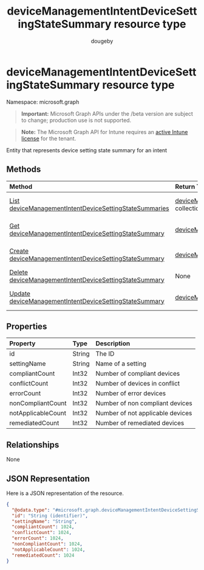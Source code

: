 ﻿---
title: "deviceManagementIntentDeviceSettingStateSummary resource type"
description: "Entity that represents device setting state summary for an intent"
author: "dougeby"
localization_priority: Normal
ms.prod: "intune"
doc_type: resourcePageType
---

# deviceManagementIntentDeviceSettingStateSummary resource type

Namespace: microsoft.graph

> **Important:** Microsoft Graph APIs under the /beta version are subject to change; production use is not supported.

> **Note:** The Microsoft Graph API for Intune requires an [active Intune license](https://go.microsoft.com/fwlink/?linkid=839381) for the tenant.

Entity that represents device setting state summary for an intent

## Methods

| Method                                                                                                                                         | Return Type                                                                                                                                       | Description                                                                                                                                                                              |
| :--------------------------------------------------------------------------------------------------------------------------------------------- | :------------------------------------------------------------------------------------------------------------------------------------------------ | :--------------------------------------------------------------------------------------------------------------------------------------------------------------------------------------- |
| [List deviceManagementIntentDeviceSettingStateSummaries](../api/intune-deviceintent-devicemanagementintentdevicesettingstatesummary-list.md)   | [deviceManagementIntentDeviceSettingStateSummary](../resources/intune-deviceintent-devicemanagementintentdevicesettingstatesummary.md) collection | List properties and relationships of the [deviceManagementIntentDeviceSettingStateSummary](../resources/intune-deviceintent-devicemanagementintentdevicesettingstatesummary.md) objects. |
| [Get deviceManagementIntentDeviceSettingStateSummary](../api/intune-deviceintent-devicemanagementintentdevicesettingstatesummary-get.md)       | [deviceManagementIntentDeviceSettingStateSummary](../resources/intune-deviceintent-devicemanagementintentdevicesettingstatesummary.md)            | Read properties and relationships of the [deviceManagementIntentDeviceSettingStateSummary](../resources/intune-deviceintent-devicemanagementintentdevicesettingstatesummary.md) object.  |
| [Create deviceManagementIntentDeviceSettingStateSummary](../api/intune-deviceintent-devicemanagementintentdevicesettingstatesummary-create.md) | [deviceManagementIntentDeviceSettingStateSummary](../resources/intune-deviceintent-devicemanagementintentdevicesettingstatesummary.md)            | Create a new [deviceManagementIntentDeviceSettingStateSummary](../resources/intune-deviceintent-devicemanagementintentdevicesettingstatesummary.md) object.                              |
| [Delete deviceManagementIntentDeviceSettingStateSummary](../api/intune-deviceintent-devicemanagementintentdevicesettingstatesummary-delete.md) | None                                                                                                                                              | Deletes a [deviceManagementIntentDeviceSettingStateSummary](../resources/intune-deviceintent-devicemanagementintentdevicesettingstatesummary.md).                                        |
| [Update deviceManagementIntentDeviceSettingStateSummary](../api/intune-deviceintent-devicemanagementintentdevicesettingstatesummary-update.md) | [deviceManagementIntentDeviceSettingStateSummary](../resources/intune-deviceintent-devicemanagementintentdevicesettingstatesummary.md)            | Update the properties of a [deviceManagementIntentDeviceSettingStateSummary](../resources/intune-deviceintent-devicemanagementintentdevicesettingstatesummary.md) object.                |

## Properties

| Property           | Type   | Description                      |
| :----------------- | :----- | :------------------------------- |
| id                 | String | The ID                           |
| settingName        | String | Name of a setting                |
| compliantCount     | Int32  | Number of compliant devices      |
| conflictCount      | Int32  | Number of devices in conflict    |
| errorCount         | Int32  | Number of error devices          |
| nonCompliantCount  | Int32  | Number of non compliant devices  |
| notApplicableCount | Int32  | Number of not applicable devices |
| remediatedCount    | Int32  | Number of remediated devices     |

## Relationships

None

## JSON Representation

Here is a JSON representation of the resource.

<!-- {
  "blockType": "resource",
  "keyProperty": "id",
  "@odata.type": "microsoft.graph.deviceManagementIntentDeviceSettingStateSummary"
}
-->

```json
{
  "@odata.type": "#microsoft.graph.deviceManagementIntentDeviceSettingStateSummary",
  "id": "String (identifier)",
  "settingName": "String",
  "compliantCount": 1024,
  "conflictCount": 1024,
  "errorCount": 1024,
  "nonCompliantCount": 1024,
  "notApplicableCount": 1024,
  "remediatedCount": 1024
}
```
